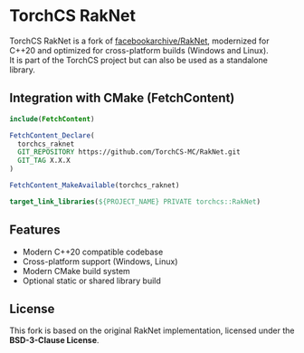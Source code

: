 # TorchCS RakNet

TorchCS RakNet is a fork of [facebookarchive/RakNet](https://github.com/facebookarchive/RakNet), modernized for C++20 and optimized for cross-platform builds (Windows and Linux).  
It is part of the TorchCS project but can also be used as a standalone library.

## Integration with CMake (FetchContent)

```cmake
include(FetchContent)

FetchContent_Declare(
  torchcs_raknet
  GIT_REPOSITORY https://github.com/TorchCS-MC/RakNet.git
  GIT_TAG X.X.X
)

FetchContent_MakeAvailable(torchcs_raknet)

target_link_libraries(${PROJECT_NAME} PRIVATE torchcs::RakNet)
```

## Features

- Modern C++20 compatible codebase  
- Cross-platform support (Windows, Linux)  
- Modern CMake build system  
- Optional static or shared library build  

## License

This fork is based on the original RakNet implementation, licensed under the **BSD-3-Clause License**.
